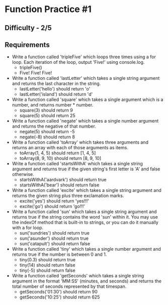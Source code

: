 Function Practice #1
===============

Difficulty - 2/5
---------

Requirements
------------


- Write a function called 'tripleFive' which loops three times using a for loop. Each iteration of the loop, output 'Five!' using console.log.
    - tripleFive() 
    - Five! Five! Five!
- Write a function called 'lastLetter' which takes a single string argument and returns the last character in the string.
    - lastLetter('hello') should return 'o'
    - lastLetter('island') should return 'd'
- Write a function called 'square' which takes a single argument which is a number, and returns number * number.
    - square(3) should return 9
    - square(5) should return 25
- Write a function called 'negate' which takes a single number argument and returns the negative of that number.
    - negate(5) should return -5
    - negate(-8) should return 8
- Write a function called 'toArray' which takes three arguments and returns an array with each of those arguments as items.
    - toArray(1, 4, 5) should return [1, 4, 5]
    - toArray(8, 9, 10) should return [8, 9, 10]
- Write a function called 'startsWithA' which takes a single string argument and returns true if the given string's first letter is 'A' and false otherwise.
    - startsWithA('aardvark') should return true
    - startsWithA('bear') should return false
- Write a function called 'excite' which takes a single string argument and returns the given string plus three exclamation marks.
    - excite('yes') should return 'yes!!!'
    - excite('go') should return 'go!!!'
- Write a function called 'sun' which takes a single string argument and returns true if the string contains the word 'sun' within it. You may use the indexOf method that is built-in to strings, or you can do it manually with a for loop.
    - sun('sundries') should return true
    - sun('asunder') should return true
    - sun('catapult') should return false
- Write a function called 'tiny' which takes a single number argument and returns true if the number is between 0 and 1.
    - tiny(0.3) should return true
    - tiny(14) should return false
    - tiny(-5) should return false
- Write a function called 'getSeconds' which takes a single string argument in the format 'MM:SS' (minutes, and seconds) and returns the total number of seconds represented by that timespan.
    - getSeconds('01:30') should return 90
    - getSeconds('10:25') should return 625